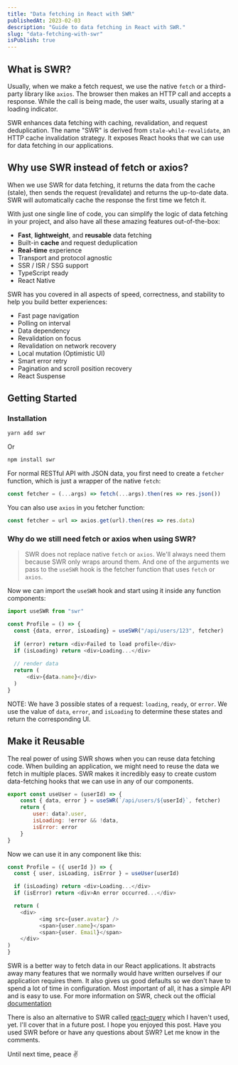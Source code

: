 ```yaml
---
title: "Data fetching in React with SWR"
publishedAt: 2023-02-03
description: "Guide to data fetching in React with SWR."
slug: "data-fetching-with-swr"
isPublish: true
---
```


## What is SWR?

Usually, when we make a fetch request, we use the native `fetch` or a third-party library like `axios`. The browser then makes an HTTP call and accepts a response. While the call is being made, the user waits, usually staring at a loading indicator.

SWR enhances data fetching with caching, revalidation, and request deduplication. The name "SWR" is derived from `stale-while-revalidate`, an HTTP cache invalidation strategy. It exposes React hooks that we can use for data fetching in our applications.

## Why use SWR instead of fetch or axios?

When we use SWR for data fetching, it returns the data from the cache (stale), then sends the request (revalidate) and returns the up-to-date data. SWR will automatically cache the response the first time we fetch it.

With just one single line of code, you can simplify the logic of data fetching in your project, and also have all these amazing features out-of-the-box:

- **Fast**, **lightweight**, and **reusable** data fetching
- Built-in **cache** and request deduplication
- **Real-time** experience
- Transport and protocol agnostic
- SSR / ISR / SSG support
- TypeScript ready
- React Native

SWR has you covered in all aspects of speed, correctness, and stability to help you build better experiences:

- Fast page navigation
- Polling on interval
- Data dependency
- Revalidation on focus
- Revalidation on network recovery
- Local mutation (Optimistic UI)
- Smart error retry
- Pagination and scroll position recovery
- React Suspense

## Getting Started

### Installation

```bash
yarn add swr
```

Or

```bash
npm install swr
```

For normal RESTful API with JSON data, you first need to create a `fetcher` function, which is just a wrapper of the native `fetch`:

```js
const fetcher = (...args) => fetch(...args).then(res => res.json())
```

You can also use `axios` in you fetcher function:

```js
const fetcher = url => axios.get(url).then(res => res.data)
```

### Why do we still need fetch or axios when using SWR?
>
> SWR does not replace native `fetch` or `axios`. We'll always need them because SWR only wraps around them. And one of the arguments we pass to the `useSWR` hook is the fetcher function that uses `fetch` or `axios`.

Now we can import the `useSWR` hook and start using it inside any function components:

```js
import useSWR from "swr"

const Profile = () => {
  const {data, error, isLoading} = useSWR("/api/users/123", fetcher)
  
  if (error) return <div>Failed to load profile</div>
  if (isLoading) return <div>Loading...</div>
  
  // render data
  return (
      <div>{data.name}</div>
  )
}
```

NOTE: We have 3 possible states of a request: `loading`, `ready`, or `error`.
We use the value of `data`, `error`, and `isLoading` to determine these states and return the corresponding UI.

## Make it Reusable

The real power of using SWR shows when you can reuse data fetching code. When building an application, we might need to reuse the data we fetch in multiple places. SWR makes it incredibly easy to create custom data-fetching hooks that we can use in any of our components.

```js
export const useUser = (userId) => {
    const { data, error } = useSWR(`/api/users/${userId}`, fetcher)
    return {
        user: data?.user,
        isLoading: !error && !data,
        isError: error
    }
}
```

Now we can use it in any component like this:

```js
const Profile = ({ userId }) => {
  const { user, isLoading, isError } = useUser(userId)

  if (isLoading) return <div>Loading...</div>
  if (isError) return <div>An error occurred...</div>

  return (
    <div>
          <img src={user.avatar} />
          <span>{user.name}</span>
          <span>{user. Email}</span>
    </div>
)
}
```

SWR is a better way to fetch data in our React applications. It abstracts away many features that we normally would have written ourselves if our application requires them. It also gives us good defaults so we don't have to spend a lot of time in configuration. Most important of all, it has a simple API and is easy to use.
For more information on SWR, check out the official [documentation](https://swr.vercel.app/docs/getting-started)

There is also an alternative to SWR called [react-query](https://react-query-v3.tanstack.com/) which I haven't used, yet. I'll cover that in a future post. I hope you enjoyed this post. Have you used SWR before or have any questions about SWR? Let me know in the comments.

Until next time, peace ✌️
